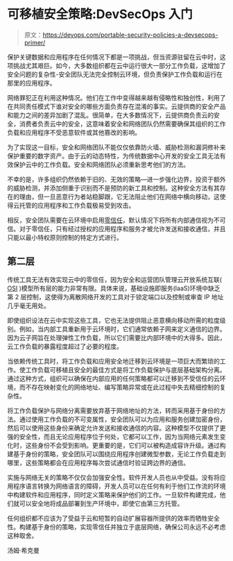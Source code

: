 # 可移植安全策略:DevSecOps 入门

> 原文：<https://devops.com/portable-security-policies-a-devsecops-primer/>

保护关键数据和应用程序在任何情况下都是一项挑战，但当资源驻留在云中时，这项挑战尤其艰巨。如今，大多数组织都在云中运行很大一部分工作负载，这增加了安全问题的复杂性-安全团队无法完全控制云环境，但负责保护工作负载和运行在那里的应用程序。

网络罪犯正在利用这种情况。他们在工作中变得越来越有侵略性和独创性，利用了在共同责任模式下谁对安全的哪些方面负责存在混淆的事实。云提供商的安全产品和能力之间的差异加剧了混乱。很简单，在大多数情况下，云提供商负责云的安全，消费者负责云中的安全，这意味着安全和网络团队仍然需要确保其组织的工作负载和应用程序不受恶意软件或其他篡改的影响。

为了实现这一目标，安全和网络团队不能仅仅依靠防火墙、威胁检测和漏洞修补来保护重要的数字资产。由于云的动态特性，为传统数据中心开发的安全工具无法有效保护云中的工作负载。安全和网络团队必须重新思考他们的方法。

不幸的是，许多组织仍然依赖于旧的、无效的策略—进一步强化边界，投资于额外的威胁检测，并添加侧重于识别而不是预防的新工具和控制。这种安全方法有其存在的理由，但一旦恶意行为者站稳脚跟，它无法阻止他们在网络中横向移动，这使得云托管的应用程序和工作负载极易受到攻击。

相反，安全团队需要在云环境中启用[零信任](https://devops.com/simplify-devsecops-with-a-zero-trust-approach/)，默认情况下将所有内部通信视为不可信。对于零信任，只有经过授权的应用程序和服务才被允许发送和接收通信，并且只能以最小特权原则控制的特定方式进行。

## 第二层

传统工具无法有效实现云中的零信任，因为安全和运营团队管理云开放系统互联( [OSI](https://en.wikipedia.org/wiki/OSI_model) )模型所有层的能力非常有限。具体来说，基础设施即服务(IaaS)环境中缺乏第 2 层控制，这使得为离散网络开发的工具对于锁定端口以及控制或审查 IP 地址几乎毫无用处。

即使组织设法在云中实现这些工具，它也无法提供阻止恶意横向移动所需的粒度级别。例如，当内部工具重新用于云环境时，它们通常依赖子网来定义通信的边界。因为云子网旨在处理弹性工作负载，所以它们需要比内部环境中的大得多。因此，云工作负载的暴露程度超过了必要的程度。

当依赖传统工具时，将工作负载和应用安全地迁移到云环境是一项巨大而繁琐的工作。使工作负载可移植且安全的最佳方式是将工作负载保护与底层基础架构分离。通过这种方式，组织可以确保在内部应用的任何策略都可以迁移到不受信任的云环境，而不存在映射变化的网络地址、编写策略异常或在此过程中失去精细控制的复杂性。

将工作负载保护与网络分离需要放弃基于网络地址的方法，转而采用基于身份的方法。通过使用工作负载的不可变属性，安全团队可以为应用和服务创建加密身份，然后可以使用这些身份来确定允许发送和接收通信的内容。这种模型不仅提供了更强的安全性，而且无论应用程序位于何处，它都可以工作，因为当网络元素发生变化时，这些身份不会受到影响。更重要的是，它们可以被构造成容许升级。通过构建基于身份的策略，安全团队可以围绕应用程序创建微型参数，无论工作负载走到哪里，这些策略都会在应用程序每次尝试通信时验证跨边界的通信。

实施与网络无关的策略不仅仅会加强安全性。软件开发人员也从中受益。没有将应用程序语言转换为网络语言的障碍，开发人员可以在任何有利于他们工作流的环境中构建软件和应用程序，同时定义策略来保护他们的工作。一旦软件构建完成，他们就可以安全地将成品部署到生产环境中，即使它由第三方托管。

任何组织都不应该为了受益于云和短暂的自动扩展容器所提供的效率而牺牲安全性。构建基于身份的策略，实现零信任并独立于底层网络，确保公司永远不必考虑这种取舍。

汤姆·希克曼